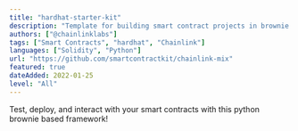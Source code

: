 ```yaml
---
title: "hardhat-starter-kit"
description: "Template for building smart contract projects in brownie with solidity, python, and chainlink. "
authors: ["@chainlinklabs"]
tags: ["Smart Contracts", "hardhat", "Chainlink"]
languages: ["Solidity", "Python"]
url: "https://github.com/smartcontractkit/chainlink-mix"
featured: true
dateAdded: 2022-01-25
level: "All"
---
```


Test, deploy, and interact with your smart contracts with this python brownie based framework!
